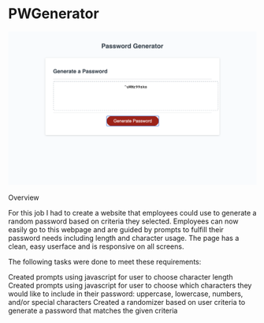 # PWGenerator
![name-of-you-image](https://github.com/klyngdal/PWGenerator/blob/main/assests/images/pwgs.png?raw=true)

Overview

For this job I had to create a website that employees could use to generate a random password based on criteria they
selected. Employees can now easily go to this webpage and are guided by prompts to fulfill their password needs
including length and character usage. The page has a clean, easy userface and is responsive on all screens.

The following tasks were done to meet these requirements:

Created prompts using javascript for user to choose character length Created prompts using javascript for user to choose
which characters they would like to include in their password: uppercase, lowercase, numbers, and/or special characters
Created a randomizer based on user criteria to generate a password that matches the given criteria
